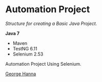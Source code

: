 # Automation Project

*Structure for creating a Basic Java Project.*

**Java 7**

* Maven
* TestNG 6.11
* Selenium 2.53

Automation Project Using Selenium.

[George Hanna](https://github.com/georgehanna823)